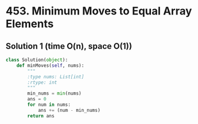 # 453. Minimum Moves to Equal Array Elements

## Solution 1 (time O(n), space O(1))

```python
class Solution(object):
    def minMoves(self, nums):
        """
        :type nums: List[int]
        :rtype: int
        """
        min_nums = min(nums)
        ans = 0
        for num in nums:
            ans += (num - min_nums)
        return ans
```
